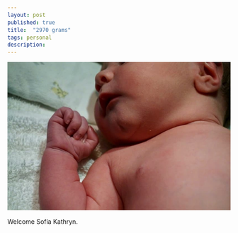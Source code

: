 ```yaml
---
layout: post
published: true
title:  "2970 grams"
tags: personal
description: 
---
```


![2970 grams](/images/sofia.jpg)

Welcome Sofía Kathryn.
